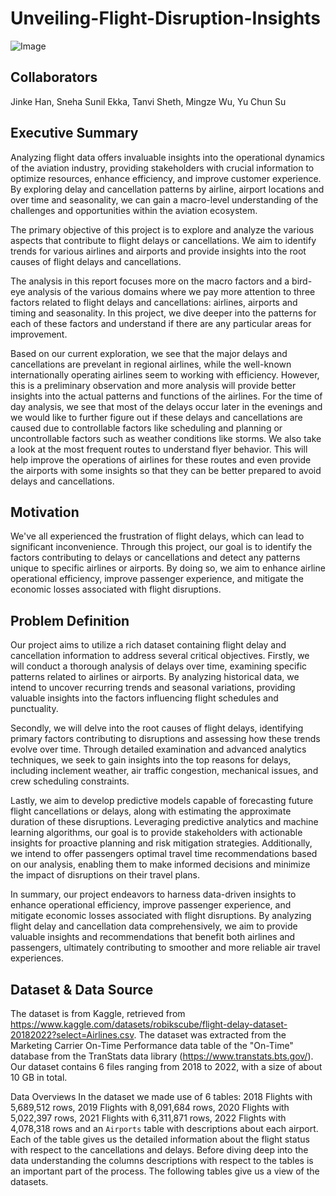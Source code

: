 # Unveiling-Flight-Disruption-Insights

![Image](https://github.com/tanvi-sheth/Unveiling-Flight-Disruption-Insights/assets/144172508/c5278a1e-408f-467d-8f53-b72969434ef9)

## Collaborators
Jinke Han, Sneha Sunil Ekka, Tanvi Sheth, Mingze Wu, Yu Chun Su

## Executive Summary
Analyzing flight data offers invaluable insights into the operational dynamics of the aviation industry, providing stakeholders with crucial information to optimize resources, enhance efficiency, and improve customer experience. By exploring delay and cancellation patterns by airline, airport locations and over time and seasonality, we can gain a macro-level understanding of the challenges and opportunities within the aviation ecosystem.

The primary objective of this project is to explore and analyze the various aspects that contribute to flight delays or cancellations. We aim to identify trends for various airlines and airports and provide insights into the root causes of flight delays and cancellations.

The analysis in this report focuses more on the macro factors and a bird-eye analysis of the various domains where we pay more attention to three factors related to flight delays and cancellations: airlines, airports and timing and seasonality. In this project, we dive deeper into the patterns for each of these factors and understand if there are any particular areas for improvement. 

Based on our current exploration, we see that the major delays and cancellations are prevelant in regional airlines, while the well-known internationally operating airlines seem to working with efficiency. However, this is a preliminary observation and more analysis will provide better insights into the actual patterns and functions of the airlines. For the time of day analysis, we see that most of the delays occur later in the evenings and we would like to further figure out if these delays and cancellations are caused due to controllable factors like scheduling and planning or uncontrollable factors such as weather conditions like storms. We also take a look at the most frequent routes to understand flyer behavior. This will help improve the operations of airlines for these routes and even provide the airports with some insights so that they can be better prepared to avoid delays and cancellations.

## Motivation
We've all experienced the frustration of flight delays, which can lead to significant inconvenience. Through this project, our goal is to identify the factors contributing to delays or cancellations and detect any patterns unique to specific airlines or airports. By doing so, we aim to enhance airline operational efficiency, improve passenger experience, and mitigate the economic losses associated with flight disruptions.

## Problem Definition
Our project aims to utilize a rich dataset containing flight delay and cancellation information to address several critical objectives. Firstly, we will conduct a thorough analysis of delays over time, examining specific patterns related to airlines or airports. By analyzing historical data, we intend to uncover recurring trends and seasonal variations, providing valuable insights into the factors influencing flight schedules and punctuality.

Secondly, we will delve into the root causes of flight delays, identifying primary factors contributing to disruptions and assessing how these trends evolve over time. Through detailed examination and advanced analytics techniques, we seek to gain insights into the top reasons for delays, including inclement weather, air traffic congestion, mechanical issues, and crew scheduling constraints.

Lastly, we aim to develop predictive models capable of forecasting future flight cancellations or delays, along with estimating the approximate duration of these disruptions. Leveraging predictive analytics and machine learning algorithms, our goal is to provide stakeholders with actionable insights for proactive planning and risk mitigation strategies. Additionally, we intend to offer passengers optimal travel time recommendations based on our analysis, enabling them to make informed decisions and minimize the impact of disruptions on their travel plans.

In summary, our project endeavors to harness data-driven insights to enhance operational efficiency, improve passenger experience, and mitigate economic losses associated with flight disruptions. By analyzing flight delay and cancellation data comprehensively, we aim to provide valuable insights and recommendations that benefit both airlines and passengers, ultimately contributing to smoother and more reliable air travel experiences.

## Dataset & Data Source
The dataset is from Kaggle, retrieved from https://www.kaggle.com/datasets/robikscube/flight-delay-dataset-20182022?select=Airlines.csv. The dataset was extracted from the Marketing Carrier On-Time Performance data table of the "On-Time" database from the TranStats data library (https://www.transtats.bts.gov/). Our dataset contains 6 files ranging from 2018 to 2022, with a size of about 10 GB in total.

Data Overviews
In the dataset we made use of 6 tables: 2018 Flights with 5,689,512 rows, 2019 Flights with 8,091,684 rows, 2020 Flights with 5,022,397 rows, 2021 Flights with 6,311,871 rows, 2022 Flights with 4,078,318 rows and an `Airports` table with descriptions about each airport. Each of the table gives us the detailed information about the flight status with respect to the cancellations and delays. Before diving deep into the data understanding the columns descriptions with respect to the tables is an important part of the process. The following tables give us a view of the datasets. 

